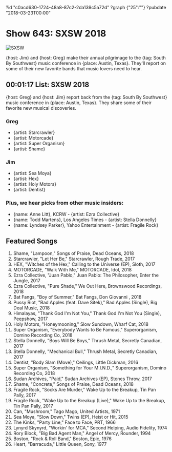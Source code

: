 ?id "c0acd630-1724-48a8-87c2-2da139c5a72d"
?graph {"25":""}
?pubdate "2018-03-23T00:00"

# Show 643: SXSW 2018

![SXSW](https://static.soundopinions.org/images/2018/SXSW_2018.jpg)

{host: Jim} and {host: Greg} make their annual pilgrimage to the {tag: South By Southwest} music conference in {place: Austin, Texas}. They'll report on some of their new favorite bands that music lovers need to hear. 


## 00:01:17 List: SXSW 2018

{host: Greg} and {host: Jim} report back from the {tag: South By Southwest} music conference in {place: Austin, Texas}. They share some of their favorite new musical discoveries. 


### Greg
- {artist: Starcrawler}
- {artist: Motorcade} 
- {artist: Super Organism}
- {artist: Shame}

### Jim
- {artist: Sea Moya}
- {artist: Hex}
- {artist: Holy Motors}
- {artist: Dentist}

### Plus, we hear picks from other music insiders:
- {name: Anne Litt}, KCRW - {artist: Ezra Collective}
- {name: Todd Martens}, Los Angeles Times - {artist: Stella Donnelly}
- {name: Lyndsey Parker}, Yahoo Entertainment - {artist: Fragile Rock}

## Featured Songs
1. Shame, "Lampoon," Songs of Praise, Dead Oceans, 2018
1. Starcrawler, "Let Her Be," Starcrawler, Rough Trade, 2017
1. HEX, "Witches of the Hex," Calling to the Universe (EP), Sloth, 2017
1. MOTORCADE, "Walk With Me," MOTORCADE, Idol, 2018
1. Ezra Collective, "Juan Pablo," Juan Pablo: The Philosopher, Enter the Jungle, 2017
1. Ezra Collective, "Pure Shade," We Out Here, Brownswood Recordings, 2018
1. Bat Fangs, "Boy of Summer," Bat Fangs, Don Giovanni , 2018
1. Pussy Riot, "Bad Apples (feat. Dave Sitek)," Bad Apples (Single), Big Deal Music, 2018
1. Himalayas, "Thank God I'm Not You," Thank God I'm Not You (Single), Peepshow, 2017
1. Holy Motors, "Honeymooning," Slow Sundown, Wharf Cat, 2018
1. Super Organism, "Everybody Wants to Be Famous," Superorganism, Domino Recording Co, 2018
1. Stella Donnelly, "Boys Will Be Boys," Thrush Metal, Secretly Canadian, 2017
1. Stella Donnelly, "Mechanical Bull," Thrush Metal, Secretly Canadian, 2017
1. Dentist, "Body Slam (Move)," Ceilings, Little Dickman, 2016
1. Super Organism, "Something for Your M.I.N.D.," Superorganism, Domino Recording Co, 2018
1. Sudan Archives, "Paid," Sudan Archives (EP), Stones Throw, 2017
1. Shame, "Concrete," Songs of Praise, Dead Oceans, 2018
1. Fragile Rock, "Socks Are Murder," Wake Up to the Breakup, Tin Pan Pally, 2017
1. Fragile Rock, "Wake Up to the Breakup (Live)," Wake Up to the Breakup, Tin Pan Pally, 2017
1. Can, "Mushroom," Tago Mago, United Artists, 1971
1. Sea Moya, "Slow Down," Twins (EP), Heist or Hit, 2015
1. The Kinks, "Party Line," Face to Face, PRT, 1966
1. Lynyrd Skynyrd, "Workin' for MCA," Second Helping, Audio Fidelity, 1974
1. Rory Block, "Big Bad Agent Man," Angel of Mercy, Rounder, 1994
1. Boston, "Rock & Roll Band," Boston, Epic, 1976
1. Heart, "Barracuda," Little Queen, Sony, 1977
